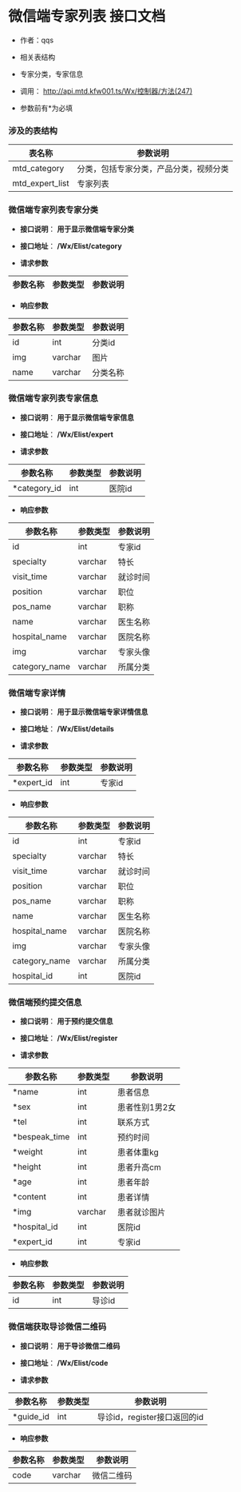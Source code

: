 # 微信端专家列表 接口文档

+ 作者：qqs

+ 相关表结构

+ 专家分类，专家信息

+ 调用： http://api.mtd.kfw001.ts/Wx/控制器/方法(247)

+ 参数前有*为必填

### 涉及的表结构

|  表名称  |  参数说明 |
| --------- |  ------- |
| mtd_category | 分类，包括专家分类，产品分类，视频分类 |
| mtd_expert_list | 专家列表 |



### 微信端专家列表专家分类

+ __接口说明__： __用于显示微信端专家分类__

+ __接口地址__： __/Wx/Elist/category__

+ __请求参数__

|  参数名称  | 参数类型 | 参数说明 |
| --------- | -------- | ------- |


+ __响应参数__

|  参数名称  | 参数类型 | 参数说明 |
| --------- | -------- | ------- |
| id | int | 分类id |
| img | varchar | 图片 |
| name | varchar | 分类名称 |



### 微信端专家列表专家信息

+ __接口说明__： __用于显示微信端专家信息__

+ __接口地址__： __/Wx/Elist/expert__

+ __请求参数__

|  参数名称  | 参数类型 | 参数说明 |
| --------- | -------- | ------- |
| *category_id | int | 医院id |

+ __响应参数__

|  参数名称  | 参数类型 | 参数说明 |
| --------- | -------- | ------- |
| id | int | 专家id |
| specialty | varchar | 特长 |
| visit_time | varchar | 就诊时间 |
| position | varchar | 职位 |
| pos_name | varchar | 职称 |
| name | varchar | 医生名称 |
| hospital_name | varchar | 医院名称 |
| img | varchar | 专家头像 |
| category_name | varchar | 所属分类 |



### 微信端专家详情

+ __接口说明__： __用于显示微信端专家详情信息__

+ __接口地址__： __/Wx/Elist/details__

+ __请求参数__

|  参数名称  | 参数类型 | 参数说明 |
| --------- | -------- | ------- |
| *expert_id | int | 专家id |

+ __响应参数__

|  参数名称  | 参数类型 | 参数说明 |
| --------- | -------- | ------- |
| id | int | 专家id |
| specialty | varchar | 特长 |
| visit_time | varchar | 就诊时间 |
| position | varchar | 职位 |
| pos_name | varchar | 职称 |
| name | varchar | 医生名称 |
| hospital_name | varchar | 医院名称 |
| img | varchar | 专家头像 |
| category_name | varchar | 所属分类 |
| hospital_id | int | 医院id |



### 微信端预约提交信息

+ __接口说明__： __用于预约提交信息__

+ __接口地址__： __/Wx/Elist/register__

+ __请求参数__

|  参数名称  | 参数类型 | 参数说明 |
| --------- | -------- | ------- |
| *name | int | 患者信息 |
| *sex | int | 患者性别1男2女 |
| *tel | int | 联系方式 |
| *bespeak_time | int | 预约时间 |
| *weight | int | 患者体重kg |
| *height | int | 患者升高cm |
| *age | int | 患者年龄 |
| *content | int | 患者详情 |
| *img | varchar | 患者就诊图片 |
| *hospital_id | int | 医院id |
| *expert_id | int | 专家id |

+ __响应参数__

|  参数名称  | 参数类型 | 参数说明 |
| --------- | -------- | ------- |
| id | int | 导诊id |



### 微信端获取导诊微信二维码

+ __接口说明__： __用于导诊微信二维码__

+ __接口地址__： __/Wx/Elist/code__

+ __请求参数__

|  参数名称  | 参数类型 | 参数说明 |
| --------- | -------- | ------- |
| *guide_id | int | 导诊id，register接口返回的id |

+ __响应参数__

|  参数名称  | 参数类型 | 参数说明 |
| --------- | -------- | ------- |
| code | varchar | 微信二维码 |

